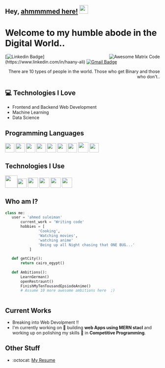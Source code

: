 ## Hey, [ahmmmmed here!](https://www.facebook.com/ahmfd22)  <img src="https://media.giphy.com/media/hvRJCLFzcasrR4ia7z/giphy.gif" width="28px" height="28px">

<h1>Welcome to my humble abode in the Digital World..</h1> 

<img src = 'https://github.com/MarikIshtar007/MarikIshtar007/blob/master/images/matrix.gif' alt = 'Awesome Matrix Code' align='right'/>

[![Linkedin Badge](https://img.shields.io/badge/-ahmedsulemiman-blue?style=flat-square&logo=Linkedin&logoColor=white&link=[https://www.linkedin.com/in/haany-ali](https://www.linkedin.com/in/ahmed-fathy-5a37a7193/))](https://www.linkedin.com/in/haany-ali) [![Gmail Badge](https://img.shields.io/badge/-af773942@gmail.com-c14438?style=flat-square&logo=Gmail&logoColor=white&link=mailto:af773942@gmail.com)](mailto:af773942@gmail.com) 

<div style="text-align: right">There are 10 types of people in the world. Those who get Binary and those who don't.. </div>

## :computer: Technologies I Love
* Frontend and Backend Web Development
* Machine Learning
* Data Science




## Programming Languages
<img src = 'https://github.com/MarikIshtar007/MarikIshtar007/blob/master/images/c-original.svg' width='30'/> <img src = 'https://github.com/MarikIshtar007/MarikIshtar007/blob/master/images/cpp.svg' width='30'/> <img src = 'https://github.com/MarikIshtar007/MarikIshtar007/blob/master/images/python2.png' height='30'/>  <img src = 'https://github.com/MarikIshtar007/MarikIshtar007/blob/master/images/html.svg' width='30'/> <img src='https://github.com/MarikIshtar007/MarikIshtar007/blob/master/images/java.svg' width='30'/> <img src = 'https://github.com/MarikIshtar007/MarikIshtar007/blob/master/images/css.svg' width='30'/> 
<img src = 'https://github.com/MarikIshtar007/MarikIshtar007/blob/master/images/js.svg' width='30'/> <img src = 'https://github.com/MarikIshtar007/MarikIshtar007/blob/master/images/bootstrap.svg' width='33'/>
 <img src = 'https://github.com/MarikIshtar007/MarikIshtar007/blob/master/images/sql.svg' width='30'/> 
 
 ## Technologies I Use
<img src = 'https://github.com/MarikIshtar007/MarikIshtar007/blob/master/images/django.svg' height='40'/><img src = 'https://github.com/MarikIshtar007/MarikIshtar007/blob/master/images/git.svg' width='30'/> <img src = 'https://github.com/MarikIshtar007/MarikIshtar007/blob/master/images/nodejs.svg' width='33'/> <img src = 'https://github.com/MarikIshtar007/MarikIshtar007/blob/master/images/react.svg' width='33'/>
 <img src = 'https://github.com/MarikIshtar007/MarikIshtar007/blob/master/images/express.svg' width='33'/>  <img src = '[https://github.com/MarikIshtar007/MarikIshtar007/blob/master/images/laravel.svg](https://www.google.com/url?sa=i&url=https%3A%2F%2Fwww.pngegg.com%2Fen%2Fsearch%3Fq%3Dlaravel&psig=AOvVaw1CYs61n0F_843s1A53D37O&ust=1694927801514000&source=images&cd=vfe&opi=89978449&ved=0CBAQjRxqFwoTCMj4g56wroEDFQAAAAAdAAAAABAE)' width='33'/>
 
 ## Who am I?
 ```python
 class me:
 	user = 'ahmed suleiman'
		current_work = 'Writing code'
		hobbies = [
				'Cooking',
				'Watching movies',
				'watching anime'
				'Being up all Night chasing that ONE BUG...'
			]
	
	def getCity():
		return cairo_egypt()
	
	def Ambitions():
		LearnGerman()
		openRestraunt()
		FinishMyTenTousandEpsiodeAnime()
		# Assume 10 more awesome ambitions here  ;)
	
 ```
 
## Current Works
 * Breaking into Web Devolpment !!
 * I'm currently working on 🔭 building **web Apps using MERN stacl** and working up on polishing my skills 🌱 in **Competitive Programming**.
 
## Other Stuff
- :octocat: [My Resume](https://drive.google.com/file/d/1IOqaeRHaLacDGrVubAEZP0dVBm6K3pcE/view?usp=sharing)



 
 
